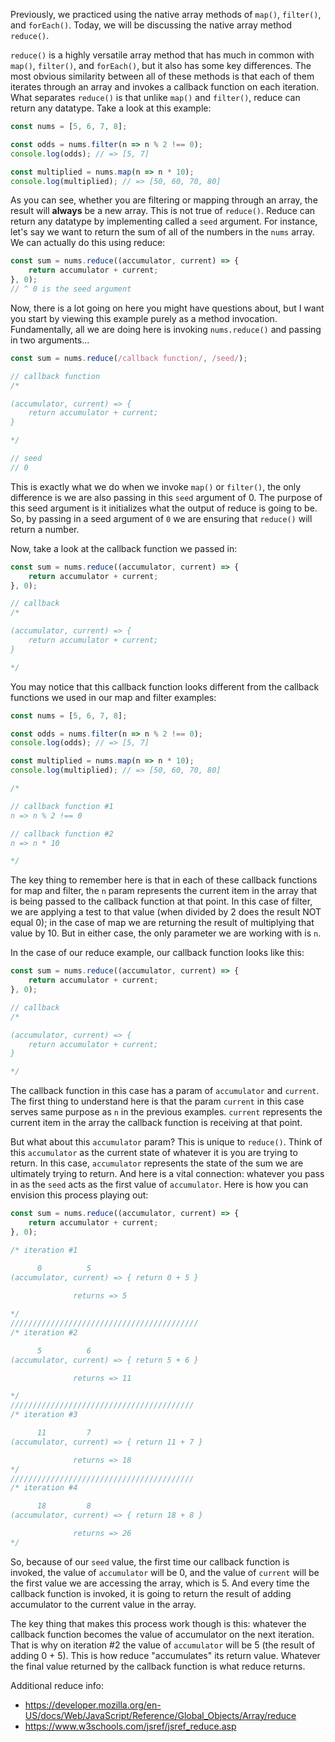 Previously, we practiced using the native array methods of `map()`, `filter()`, and `forEach()`. Today, we will be discussing the native array method `reduce()`.

`reduce()` is a highly versatile array method that has much in common with `map()`, `filter()`, and `forEach()`, but it also has some key differences. The most obvious similarity between all of these methods is that each of them iterates through an array and invokes a callback function on each iteration. What separates `reduce()` is that unlike `map()` and `filter()`, reduce can return any datatype. Take a look at this example:

```javascript
const nums = [5, 6, 7, 8];

const odds = nums.filter(n => n % 2 !== 0);
console.log(odds); // => [5, 7]

const multiplied = nums.map(n => n * 10);
console.log(multiplied); // => [50, 60, 70, 80]
```

As you can see, whether you are filtering or mapping through an array, the result will **always** be a new array. This is not true of `reduce()`. Reduce can return any datatype by implementing called a `seed` argument. For instance, let's say we want to return the sum of all of the numbers in the `nums` array. We can actually do this using reduce:

```javascript
const sum = nums.reduce((accumulator, current) => {
    return accumulator + current;
}, 0);
// ^ 0 is the seed argument
```

Now, there is a lot going on here you might have questions about, but I want you start by viewing this example purely as a method invocation. Fundamentally, all we are doing here is invoking `nums.reduce()` and passing in two arguments...

```javascript
const sum = nums.reduce(/callback function/, /seed/);

// callback function
/*

(accumulator, current) => {
    return accumulator + current;
}

*/

// seed
// 0
```

This is exactly what we do when we invoke `map()` or `filter()`, the only difference is we are also passing in this `seed` argument of 0. The purpose of this seed argument is it initializes what the output of reduce is going to be. So, by passing in a seed argument of `0` we are ensuring that `reduce()` will return a number.

Now, take a look at the callback function we passed in:

```javascript
const sum = nums.reduce((accumulator, current) => {
    return accumulator + current;
}, 0);

// callback
/*

(accumulator, current) => {
    return accumulator + current;
}

*/
```

You may notice that this callback function looks different from the callback functions we used in our map and filter examples:

```javascript
const nums = [5, 6, 7, 8];

const odds = nums.filter(n => n % 2 !== 0);
console.log(odds); // => [5, 7]

const multiplied = nums.map(n => n * 10);
console.log(multiplied); // => [50, 60, 70, 80]

/*

// callback function #1
n => n % 2 !== 0

// callback function #2
n => n * 10

*/
```

The key thing to remember here is that in each of these callback functions for map and filter, the `n` param represents the current item in the array that is being passed to the callback function at that point. In this case of filter, we are applying a test to that value (when divided by 2 does the result NOT equal 0); in the case of map we are returning the result of multiplying that value by 10. But in either case, the only parameter we are working with is `n`.

In the case of our reduce example, our callback function looks like this:

```javascript
const sum = nums.reduce((accumulator, current) => {
    return accumulator + current;
}, 0);

// callback
/*

(accumulator, current) => {
    return accumulator + current;
}

*/
```

The callback function in this case has a param of `accumulator` and `current`. The first thing to understand here is that the param `current` in this case serves same purpose as `n` in the previous examples. `current` represents the current item in the array the callback function is receiving at that point. 

But what about this `accumulator` param? This is unique to `reduce()`. Think of this `accumulator` as the current state of whatever it is you are trying to return. In this case, `accumulator` represents the state of the sum we are ultimately trying to return. And here is a vital connection: whatever you pass in as the `seed` acts as the first value of `accumulator`. Here is how you can envision this process playing out:

```javascript
const sum = nums.reduce((accumulator, current) => {
    return accumulator + current;
}, 0);

/* iteration #1

      0          5
(accumulator, current) => { return 0 + 5 }
            
              returns => 5

*/
//////////////////////////////////////////
/* iteration #2

      5          6
(accumulator, current) => { return 5 + 6 }

              returns => 11

*/
/////////////////////////////////////////
/* iteration #3

      11         7
(accumulator, current) => { return 11 + 7 }

              returns => 18
*/
/////////////////////////////////////////
/* iteration #4

      18         8
(accumulator, current) => { return 18 + 8 }

              returns => 26
*/
```

So, because of our `seed` value, the first time our callback function is invoked, the value of `accumulator` will be 0, and the value of `current` will be the first value we are accessing the array, which is 5. And every time the callback function is invoked, it is going to return the result of adding accumulator to the current value in the array.

The key thing that makes this process work though is this: whatever the callback function becomes the value of accumulator on the next iteration. That is why on iteration #2 the value of `accumulator` will be 5 (the result of adding 0 + 5). This is how reduce "accumulates" its return value. Whatever the final value returned by the callback function is what reduce returns.

Additional reduce info:
* https://developer.mozilla.org/en-US/docs/Web/JavaScript/Reference/Global_Objects/Array/reduce
* https://www.w3schools.com/jsref/jsref_reduce.asp